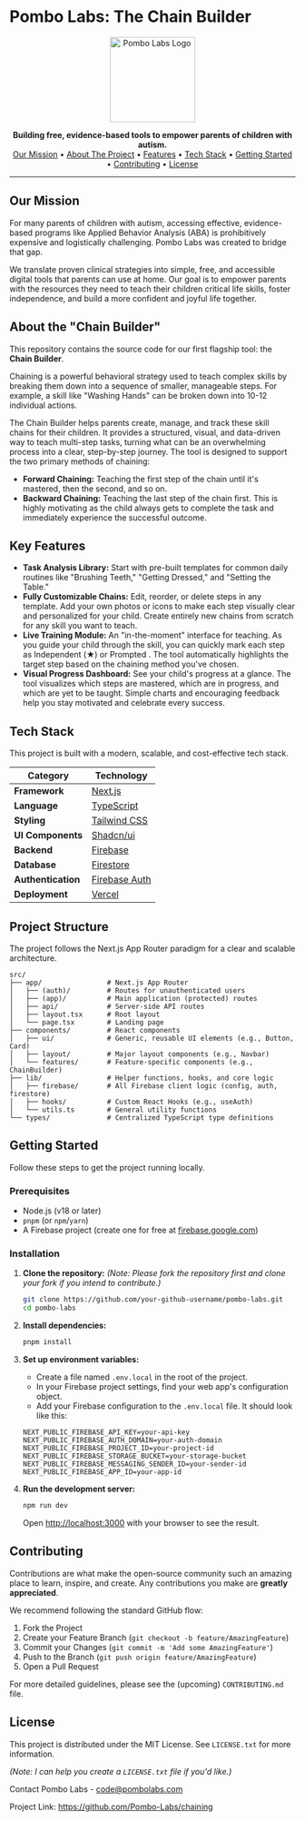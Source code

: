 # Pombo Labs: The Chain Builder

<p align="center">
  <img src="public/logo.png" alt="Pombo Labs Logo" width="150">
</p>

<p align="center">
  <strong>Building free, evidence-based tools to empower parents of children with autism.</strong>
  <br />
  <a href="#our-mission">Our Mission</a> •
  <a href="#about-the-chain-builder">About The Project</a> •
  <a href="#key-features">Features</a> •
  <a href="#tech-stack">Tech Stack</a> •
  <a href="#getting-started">Getting Started</a> •
  <a href="#contributing">Contributing</a> •
  <a href="#license">License</a>
</p>

---

## Our Mission

For many parents of children with autism, accessing effective, evidence-based programs like Applied Behavior Analysis (ABA) is prohibitively expensive and logistically challenging. Pombo Labs was created to bridge that gap.

We translate proven clinical strategies into simple, free, and accessible digital tools that parents can use at home. Our goal is to empower parents with the resources they need to teach their children critical life skills, foster independence, and build a more confident and joyful life together.

## About the "Chain Builder"

This repository contains the source code for our first flagship tool: the **Chain Builder**.

Chaining is a powerful behavioral strategy used to teach complex skills by breaking them down into a sequence of smaller, manageable steps. For example, a skill like "Washing Hands" can be broken down into 10-12 individual actions.

The Chain Builder helps parents create, manage, and track these skill chains for their children. It provides a structured, visual, and data-driven way to teach multi-step tasks, turning what can be an overwhelming process into a clear, step-by-step journey. The tool is designed to support the two primary methods of chaining:

-   **Forward Chaining:** Teaching the first step of the chain until it's mastered, then the second, and so on.
-   **Backward Chaining:** Teaching the last step of the chain first. This is highly motivating as the child always gets to complete the task and immediately experience the successful outcome.

## Key Features

-   **Task Analysis Library:** Start with pre-built templates for common daily routines like "Brushing Teeth," "Getting Dressed," and "Setting the Table."
-   **Fully Customizable Chains:** Edit, reorder, or delete steps in any template. Add your own photos or icons to make each step visually clear and personalized for your child. Create entirely new chains from scratch for any skill you want to teach.
-   **Live Training Module:** An "in-the-moment" interface for teaching. As you guide your child through the skill, you can quickly mark each step as Independent (★) or Prompted . The tool automatically highlights the target step based on the chaining method you've chosen.
-   **Visual Progress Dashboard:** See your child's progress at a glance. The tool visualizes which steps are mastered, which are in progress, and which are yet to be taught. Simple charts and encouraging feedback help you stay motivated and celebrate every success.

## Tech Stack

This project is built with a modern, scalable, and cost-effective tech stack.

| Category           | Technology                                       |
| ------------------ | ------------------------------------------------ |
| **Framework**      | [Next.js](https://nextjs.org/)                   |
| **Language**       | [TypeScript](https://www.typescriptlang.org/)    |
| **Styling**        | [Tailwind CSS](https://tailwindcss.com/)         |
| **UI Components**  | [Shadcn/ui](https://ui.shadcn.com/)              |
| **Backend**        | [Firebase](https://firebase.google.com/)         |
| **Database**       | [Firestore](https://firebase.google.com/docs/firestore) |
| **Authentication** | [Firebase Auth](https://firebase.google.com/docs/auth) |
| **Deployment**     | [Vercel](https://vercel.com/)                    |

## Project Structure

The project follows the Next.js App Router paradigm for a clear and scalable architecture.

```
src/
├── app/                # Next.js App Router
│   ├── (auth)/         # Routes for unauthenticated users
│   ├── (app)/          # Main application (protected) routes
│   ├── api/            # Server-side API routes
│   ├── layout.tsx      # Root layout
│   └── page.tsx        # Landing page
├── components/         # React components
│   ├── ui/             # Generic, reusable UI elements (e.g., Button, Card)
│   ├── layout/         # Major layout components (e.g., Navbar)
│   └── features/       # Feature-specific components (e.g., ChainBuilder)
├── lib/                # Helper functions, hooks, and core logic
│   ├── firebase/       # All Firebase client logic (config, auth, firestore)
│   ├── hooks/          # Custom React Hooks (e.g., useAuth)
│   └── utils.ts        # General utility functions
└── types/              # Centralized TypeScript type definitions
```

## Getting Started

Follow these steps to get the project running locally.

### Prerequisites

-   Node.js (v18 or later)
-   `pnpm` (or `npm`/`yarn`)
-   A Firebase project (create one for free at [firebase.google.com](https://firebase.google.com))

### Installation

1.  **Clone the repository:**
    *(Note: Please fork the repository first and clone your fork if you intend to contribute.)*

    ```bash
    git clone https://github.com/your-github-username/pombo-labs.git
    cd pombo-labs
    ```

2.  **Install dependencies:**

    ```bash
    pnpm install
    ```

3.  **Set up environment variables:**

    -   Create a file named `.env.local` in the root of the project.
    -   In your Firebase project settings, find your web app's configuration object.
    -   Add your Firebase configuration to the `.env.local` file. It should look like this:

    ```
    NEXT_PUBLIC_FIREBASE_API_KEY=your-api-key
    NEXT_PUBLIC_FIREBASE_AUTH_DOMAIN=your-auth-domain
    NEXT_PUBLIC_FIREBASE_PROJECT_ID=your-project-id
    NEXT_PUBLIC_FIREBASE_STORAGE_BUCKET=your-storage-bucket
    NEXT_PUBLIC_FIREBASE_MESSAGING_SENDER_ID=your-sender-id
    NEXT_PUBLIC_FIREBASE_APP_ID=your-app-id
    ```

4.  **Run the development server:**

    ```bash
    npm run dev
    ```

    Open [http://localhost:3000](http://localhost:3000) with your browser to see the result.

## Contributing

Contributions are what make the open-source community such an amazing place to learn, inspire, and create. Any contributions you make are **greatly appreciated**.

We recommend following the standard GitHub flow:

1.  Fork the Project
2.  Create your Feature Branch (`git checkout -b feature/AmazingFeature`)
3.  Commit your Changes (`git commit -m 'Add some AmazingFeature'`)
4.  Push to the Branch (`git push origin feature/AmazingFeature`)
5.  Open a Pull Request

For more detailed guidelines, please see the (upcoming) `CONTRIBUTING.md` file.

## License

This project is distributed under the MIT License. See `LICENSE.txt` for more information.

*(Note: I can help you create a `LICENSE.txt` file if you'd like.)*

Contact
Pombo Labs - code@pombolabs.com

Project Link: https://github.com/Pombo-Labs/chaining